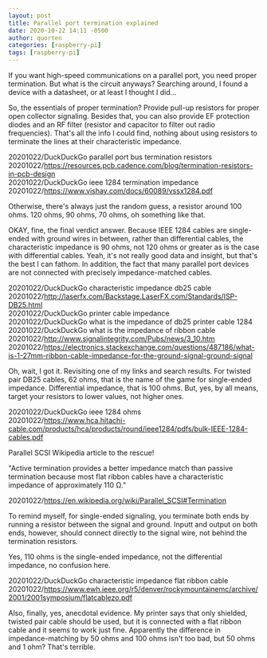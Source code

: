 ```yaml
---
layout: post
title: Parallel port termination explained
date: 2020-10-22 14:11 -0500
author: quorten
categories: [raspberry-pi]
tags: [raspberry-pi]
---
```


If you want high-speed communications on a parallel port, you need
proper termination.  But what is the circuit anyways?  Searching
around, I found a device with a datasheet, or at least I thought I
did...

So, the essentials of proper termination?  Provide pull-up resistors
for proper open collector signaling.  Besides that, you can also
provide EF protection diodes and an RF filter (resistor and capacitor
to filter out radio frequencies).  That's all the info I could find,
nothing about using resistors to terminate the lines at their
characteristic impedance.

20201022/DuckDuckGo parallel port bus termination resistors  
20201022/https://resources.pcb.cadence.com/blog/termination-resistors-in-pcb-design  
20201022/DuckDuckGo ieee 1284 termination impedance  
20201022/https://www.vishay.com/docs/60089/vssx1284.pdf

Otherwise, there's always just the random guess, a resistor around 100
ohms.  120 ohms, 90 ohms, 70 ohms, oh something like that.

OKAY, fine, the final verdict answer.  Because IEEE 1284 cables are
single-ended with ground wires in between, rather than differential
cables, the characteristic impedance is 90 ohms, not 120 ohms or
greater as is the case with differential cables.  Yeah, it's not
really good data and insight, but that's the best I can fathom.  In
addition, the fact that many parallel port devices are not connected
with precisely impedance-matched cables.

<!-- more -->

20201022/DuckDuckGo characteristic impedance db25 cable  
20201022/http://laserfx.com/Backstage.LaserFX.com/Standards/ISP-DB25.html  
20201022/DuckDuckGo printer cable impedance  
20201022/DuckDuckGo what is the impedance of db25 printer cable 1284  
20201022/DuckDuckGo what is the impedance of ribbon cable  
20201022/http://www.signalintegrity.com/Pubs/news/3_10.htm  
20201022/https://electronics.stackexchange.com/questions/487186/what-is-1-27mm-ribbon-cable-impedance-for-the-ground-signal-ground-signal

Oh, wait, I got it.  Revisiting one of my links and search results.
For twisted pair DB25 cables, 62 ohms, that is the name of the game
for single-ended impedance.  Differential impedance, that is 100 ohms.
But, yes, by all means, target your resistors to lower values, not
higher ones.

20201022/DuckDuckGo ieee 1284 ohms  
20201022/https://www.hca.hitachi-cable.com/products/hca/products/round/ieee1284/pdfs/bulk-IEEE-1284-cables.pdf

Parallel SCSI Wikipedia article to the rescue!

"Active termination provides a better impedance match than passive
termination because most flat ribbon cables have a characteristic
impedance of approximately 110 Ω."

20201022/https://en.wikipedia.org/wiki/Parallel_SCSI#Termination

To remind myself, for single-ended signaling, you terminate both ends
by running a resistor between the signal and ground.  Inputt and
output on both ends, however, should connect directly to the signal
wire, not behind the termination resistors.

Yes, 110 ohms is the single-ended impedance, not the differential
impedance, no confusion here.

20201022/DuckDuckGo characteristic impedance flat ribbon cable  
20201022/https://www.ewh.ieee.org/r5/denver/rockymountainemc/archive/2001/2001symposium/flatcablezo.pdf

Also, finally, yes, anecdotal evidence.  My printer says that only
shielded, twisted pair cable should be used, but it is connected with
a flat ribbon cable and it seems to work just fine.  Apparently the
difference in impedance-matching by 50 ohms and 100 ohms isn't too
bad, but 50 ohms and 1 ohm?  That's terrible.

